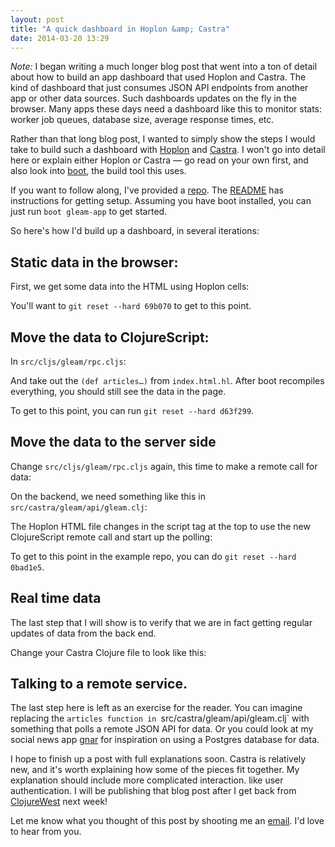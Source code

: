 ```yaml
---
layout: post
title: "A quick dashboard in Hoplon &amp; Castra"
date: 2014-03-20 13:29
---
```


*Note:* I began writing a much longer blog post that went into a ton of detail about how to build an app dashboard that used Hoplon and Castra. The kind of dashboard that just consumes JSON API endpoints from another app or other data sources. Such dashboards updates on the fly in the browser. Many apps these days need a dashboard like this to monitor stats: worker job queues, database size, average response times, etc.

Rather than that long blog post, I wanted to simply show the steps I would take to build such a dashboard with [Hoplon](http://hoplon.io) and [Castra](https://github.com/tailrecursion/castra). I won't go into detail here or explain either Hoplon or Castra &mdash; go read on your own first, and also look into [boot](https://github.com/tailrecusion/boot), the build tool this uses.

If you want to follow along, I've provided a [repo](https://github.com/mathias/gleam). The [README](https://github.com/mathias/gleam/blob/30b4976b313c950c6cc97e64c65036eb21d75378/README.md) has instructions for getting setup. Assuming you have boot installed, you can just run `boot gleam-app` to get started.

So here's how I'd build up a dashboard, in several iterations:

## Static data in the browser:

First, we get some data into the HTML using Hoplon cells:

<script src="https://gist.github.com/mathias/9670739.js"></script>

You'll want to `git reset --hard 69b070` to get to this point.

## Move the data to ClojureScript:

In `src/cljs/gleam/rpc.cljs`:

<script src="https://gist.github.com/mathias/9635157.js"></script>

And take out the `(def articles…)` from `index.html.hl`. After boot recompiles everything, you should still see the data in the page.

To get to this point, you can run `git reset --hard d63f299`.

## Move the data to the server side

Change `src/cljs/gleam/rpc.cljs` again, this time to make a remote call for data:

<script src="https://gist.github.com/mathias/9671172.js"></script>

On the backend, we need something like this in `src/castra/gleam/api/gleam.clj`:

<script src="https://gist.github.com/mathias/9671200.js"></script>

The Hoplon HTML file changes in the script tag at the top to use the new ClojureScript remote call and start up the polling:

<script src="https://gist.github.com/mathias/9671220.js"></script>

To get to this point in the example repo, you can do `git reset --hard 0bad1e5`.

## Real time data

The last step that I will show is to verify that we are in fact getting regular updates of data from the back end.

Change your Castra Clojure file to look like this:

<script src="https://gist.github.com/mathias/9671661.js"></script>

## Talking to a remote service.

The last step here is left as an exercise for the reader. You can imagine replacing the `articles function in `src/castra/gleam/api/gleam.clj` with something that polls a remote JSON API for data. Or you could look at my social news app [gnar](http://github.com/mathias/gnar) for inspiration on using a Postgres database for data.

I hope to finish up a post with full explanations soon. Castra is relatively new, and it's worth explaining how some of the pieces fit together. My explanation should include more complicated interaction. like user authentication. I will be publishing that blog post after I get back from [ClojureWest](http://clojurewest.org) next week!

Let me know what you thought of this post by shooting me an [email](mailto:contact@mattgauger.com). I'd love to hear from you.
